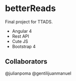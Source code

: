 # betterReads
Final project for TTADS.

- Angular 4
- Rest API
- Cute JS
- Bootstrap 4

## Collaborators
@julianpoma
@gentilijuanmanuel
